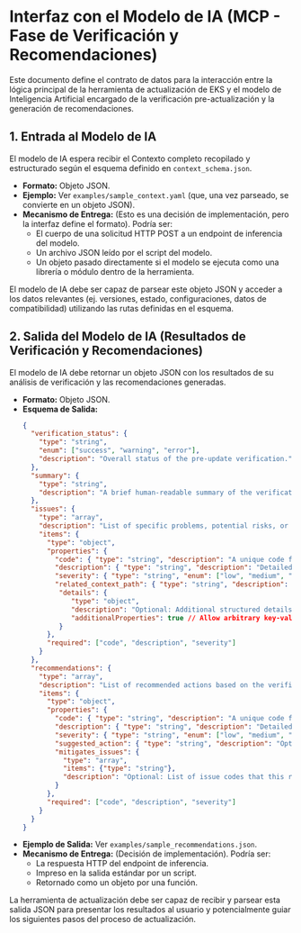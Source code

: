 # Interfaz con el Modelo de IA (MCP - Fase de Verificación y Recomendaciones)

Este documento define el contrato de datos para la interacción entre la lógica principal de la herramienta de actualización de EKS y el modelo de Inteligencia Artificial encargado de la verificación pre-actualización y la generación de recomendaciones.

## 1. Entrada al Modelo de IA

El modelo de IA espera recibir el Contexto completo recopilado y estructurado según el esquema definido en `context_schema.json`.

* **Formato:** Objeto JSON.
* **Ejemplo:** Ver `examples/sample_context.yaml` (que, una vez parseado, se convierte en un objeto JSON).
* **Mecanismo de Entrega:** (Esto es una decisión de implementación, pero la interfaz define el formato). Podría ser:
    * El cuerpo de una solicitud HTTP POST a un endpoint de inferencia del modelo.
    * Un archivo JSON leído por el script del modelo.
    * Un objeto pasado directamente si el modelo se ejecuta como una librería o módulo dentro de la herramienta.

El modelo de IA debe ser capaz de parsear este objeto JSON y acceder a los datos relevantes (ej. versiones, estado, configuraciones, datos de compatibilidad) utilizando las rutas definidas en el esquema.

## 2. Salida del Modelo de IA (Resultados de Verificación y Recomendaciones)

El modelo de IA debe retornar un objeto JSON con los resultados de su análisis de verificación y las recomendaciones generadas.

* **Formato:** Objeto JSON.
* **Esquema de Salida:**
    ```json
    {
      "verification_status": {
        "type": "string",
        "enum": ["success", "warning", "error"],
        "description": "Overall status of the pre-update verification."
      },
      "summary": {
        "type": "string",
        "description": "A brief human-readable summary of the verification outcome."
      },
      "issues": {
        "type": "array",
        "description": "List of specific problems, potential risks, or incompatibilities found.",
        "items": {
          "type": "object",
          "properties": {
            "code": { "type": "string", "description": "A unique code for the type of issue (e.g., V_ADDON_001, V_NODE_HEALTH_002)." },
            "description": { "type": "string", "description": "Detailed description of the issue found." },
            "severity": { "type": "string", "enum": ["low", "medium", "high", "critical"], "description": "Severity level of the issue." },
            "related_context_path": { "type": "string", "description": "Optional: JSONPath or pointer indicating which part of the input context the issue relates to." },
             "details": {
                "type": "object",
                "description": "Optional: Additional structured details about the issue.",
                "additionalProperties": true // Allow arbitrary key-value pairs for specific issue details
             }
          },
          "required": ["code", "description", "severity"]
        }
      },
      "recommendations": {
        "type": "array",
        "description": "List of recommended actions based on the verification results.",
        "items": {
          "type": "object",
          "properties": {
            "code": { "type": "string", "description": "A unique code for the recommendation (e.g., R_ADDON_UPGRADE_001, R_INVESTIGATE_NODE_002)." },
            "description": { "type": "string", "description": "Detailed description of the recommended action." },
            "severity": { "type": "string", "enum": ["low", "medium", "high", "critical"], "description": "Severity level or priority of the recommendation." },
            "suggested_action": { "type": "string", "description": "Optional: A specific command or concrete step the user can take." },
            "mitigates_issues": {
              "type": "array",
              "items": {"type": "string"},
              "description": "Optional: List of issue codes that this recommendation helps mitigate."
            }
          },
          "required": ["code", "description", "severity"]
        }
      }
    }
    ```
* **Ejemplo de Salida:** Ver `examples/sample_recommendations.json`.
* **Mecanismo de Entrega:** (Decisión de implementación). Podría ser:
    * La respuesta HTTP del endpoint de inferencia.
    * Impreso en la salida estándar por un script.
    * Retornado como un objeto por una función.

La herramienta de actualización debe ser capaz de recibir y parsear esta salida JSON para presentar los resultados al usuario y potencialmente guiar los siguientes pasos del proceso de actualización.